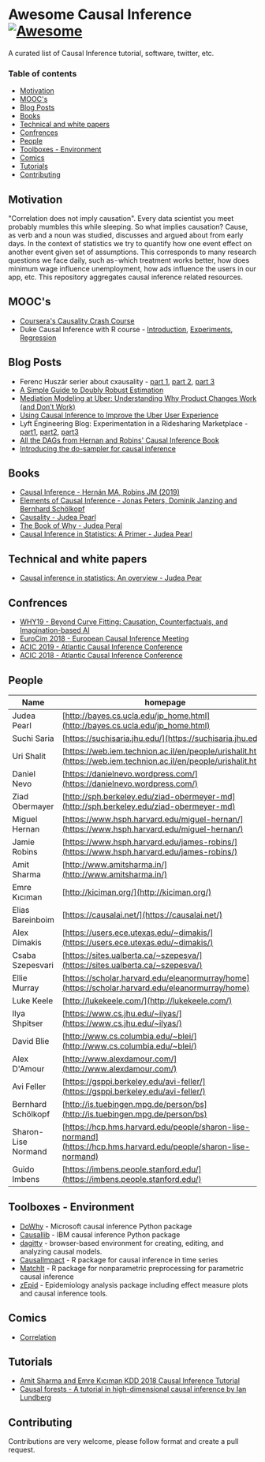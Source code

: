 # Awesome Causal Inference [![Awesome](https://awesome.re/badge.svg)](https://awesome.re)


A curated list of Causal Inference tutorial, software, twitter, etc.

### Table of contents

* [Motivation](#motivation)
* [MOOC's](#moocs)
* [Blog Posts](#blog-Posts)
* [Books](#books)
* [Technical and white papers](#technical-and-white-papers)
* [Confrences](#confrences)
* [People](#people)
* [Toolboxes - Environment](#toolboxes---environment)
* [Comics](#comics)
* [Tutorials](#tutorials)
* [Contributing](#contributing)

## Motivation


"Correlation does not imply causation". Every data scientist you meet probably mumbles this while sleeping. So what implies causation?
Cause, as verb and a noun was studied, discusses and argued about from early days. In the context of statistics we try to quantify how one event effect on another event given set of assumptions. This corresponds to many research questions we face daily, such as - which treatment works better, how does minimum wage influence unemployment, how ads influence the users in our app, etc. This repository aggregates causal inference related resources.

## MOOC's

* [Coursera's Causality Crash Course](https://www.coursera.org/learn/crash-course-in-causality)
* Duke Causal Inference with R course - [Introduction](https://online.duke.edu/course/causal-inference-with-r-introduction/), [Experiments](https://online.duke.edu/course/causal-inference-with-r-experiments/), [Regression](https://online.duke.edu/course/causal-inference-with-r-regression/)

## Blog Posts

* Ferenc Huszár serier about cxausality - [part 1](https://www.inference.vc/untitled/), [part 2](https://www.inference.vc/causal-inference-2-illustrating-interventions-in-a-toy-example/), [part 3](https://www.inference.vc/causal-inference-3-counterfactuals/)
* [A Simple Guide to Doubly Robust Estimation](http://www.amitsharma.in/post/doubly-robust-estimation-a-simple-guide/)
* [Mediation Modeling at Uber: Understanding Why Product Changes Work (and Don’t Work)](https://eng.uber.com/mediation-modeling/)
* [Using Causal Inference to Improve the Uber User Experience](https://eng.uber.com/causal-inference-at-uber/)
* Lyft Engineering Blog: Experimentation in a Ridesharing Marketplace - [part1](https://eng.lyft.com/experimentation-in-a-ridesharing-marketplace-b39db027a66e), [part2](https://eng.lyft.com/https-medium-com-adamgreenhall-simulating-a-ridesharing-marketplace-36007a8a31f2), [part3](https://eng.lyft.com/experimentation-in-a-ridesharing-marketplace-f75a9c4fcf01)
* [All the DAGs from Hernan and Robins' Causal Inference Book](https://sgfin.github.io/2019/06/19/Causal-Inference-Book-All-DAGs/)
* [Introducing the do-sampler for causal inference](https://medium.com/@akelleh/introducing-the-do-sampler-for-causal-inference-a3296ea9e78d)

## Books
* [Causal Inference - Hernán MA, Robins JM (2019)](https://www.hsph.harvard.edu/miguel-hernan/causal-inference-book/)
* [Elements of Causal Inference - Jonas Peters, Dominik Janzing and Bernhard Schölkopf](https://mitpress.mit.edu/books/elements-causal-inference)
* [Causality - Judea Pearl](https://www.amazon.com/Causality-Judea-Pearl-ebook/dp/B00AKE1VYK)
* [The Book of Why - Judea Peral](https://www.amazon.com/Book-Why-Science-Cause-Effect-ebook/dp/B075DCKP7V)
* [Causal Inference in Statistics: A Primer - Judea Pearl](https://www.amazon.com/Causal-Inference-Statistics-Judea-Pearl-ebook/dp/B01B3P6NJM)

## Technical and white papers
* [Causal inference in statistics: An overview - Judea Pear](http://ftp.cs.ucla.edu/pub/stat_ser/r350.pdf)

## Confrences
* [WHY19 - Beyond Curve Fitting: Causation, Counterfactuals, and Imagination-based AI](https://why19.causalai.net/)
* [EuroCim 2018 - European Causal Inference Meeting](http://eurocim2018.arcolab.org/)
* [ACIC 2019 - Atlantic Causal Inference Conference](https://www.mcgill.ca/epi-biostat-occh/news-events/atlantic-causal-inference-conference-2019)
* [ACIC 2018 - Atlantic Causal Inference Conference](https://www.cmu.edu/acic2018/)

## People

| Name | homepage | Twitter |
| -------- | ---- | ---- |
| Judea Pearl |[http://bayes.cs.ucla.edu/jp_home.html](http://bayes.cs.ucla.edu/jp_home.html) | [yudapearl](https://twitter.com/yudapearl) |
| Suchi Saria | [https://suchisaria.jhu.edu/](https://suchisaria.jhu.edu/) | [suchisaria](https://twitter.com/suchisaria) |
| Uri Shalit | [https://web.iem.technion.ac.il/en/people/urishalit.html](https://web.iem.technion.ac.il/en/people/urishalit.html) | [ShalitUri](https://twitter.com/ShalitUri)|
| Daniel Nevo | [https://danielnevo.wordpress.com/](https://danielnevo.wordpress.com/)|[DanielNevo](https://twitter.com/DanielNevo)|
| Ziad Obermayer | [http://sph.berkeley.edu/ziad-obermeyer-md](http://sph.berkeley.edu/ziad-obermeyer-md) |[oziadias](https://twitter.com/oziadias)|
| Miguel Hernan | [https://www.hsph.harvard.edu/miguel-hernan/](https://www.hsph.harvard.edu/miguel-hernan/) |[_MiguelHernan](https://twitter.com/_MiguelHernan)|
| Jamie Robins | [https://www.hsph.harvard.edu/james-robins/](https://www.hsph.harvard.edu/james-robins/) | |
| Amit Sharma | [http://www.amitsharma.in/](http://www.amitsharma.in/) |[amt_shrma](https://twitter.com/amt_shrma)|
| Emre Kıcıman | [http://kiciman.org/](http://kiciman.org/) |[emrek](https://twitter.com/emrek)|
| Elias Bareinboim |[https://causalai.net/](https://causalai.net/) |[eliasbareinboim](https://twitter.com/eliasbareinboim)|
| Alex Dimakis | [https://users.ece.utexas.edu/~dimakis/](https://users.ece.utexas.edu/~dimakis/)| [AlexGDimakis](https://twitter.com/AlexGDimakis)|
| Csaba Szepesvari | [https://sites.ualberta.ca/~szepesva/](https://sites.ualberta.ca/~szepesva/) |[CsabaSzepesvari](https://twitter.com/CsabaSzepesvari)|
| Ellie Murray | [https://scholar.harvard.edu/eleanormurray/home](https://scholar.harvard.edu/eleanormurray/home) | [EpiEllie]((https://twitter.com/EpiEllie))|
| Luke Keele | [http://lukekeele.com/](http://lukekeele.com/)| |
| Ilya Shpitser | [https://www.cs.jhu.edu/~ilyas/](https://www.cs.jhu.edu/~ilyas/) | |
| David Blie | [http://www.cs.columbia.edu/~blei/](http://www.cs.columbia.edu/~blei/) | |
| Alex D'Amour | [http://www.alexdamour.com/](http://www.alexdamour.com/) | [alexdamour](https://twitter.com/alexdamour)|
| Avi Feller | [https://gsppi.berkeley.edu/avi-feller/](https://gsppi.berkeley.edu/avi-feller/) | [avifeller](https://twitter.com/avifeller)|
| Bernhard Schölkopf | [http://is.tuebingen.mpg.de/person/bs](http://is.tuebingen.mpg.de/person/bs) | [bschoelkopf](https://twitter.com/bschoelkopf)|
| Sharon-Lise Normand | [https://hcp.hms.harvard.edu/people/sharon-lise-normand](https://hcp.hms.harvard.edu/people/sharon-lise-normand) | | 
| Guido Imbens | [https://imbens.people.stanford.edu/](https://imbens.people.stanford.edu/) | | 


## Toolboxes - Environment

* [DoWhy](https://github.com/Microsoft/dowhy) - Microsoft causal inference Python package
* [Causallib](https://github.com/IBM/causallib) - IBM causal inference Python package
* [dagitty](http://dagitty.net/) - browser-based environment for creating, editing, and analyzing causal models.
* [CausalImpact](https://google.github.io/CausalImpact/) - R package for causal inference in time series
* [MatchIt](https://gking.harvard.edu/matchit) - R package for nonparametric preprocessing for parametric causal inference
* [zEpid](https://github.com/pzivich/zEpid) - Epidemiology analysis package including effect measure plots and causal inference tools.

## Comics
* [Correlation](https://www.xkcd.com/552/)

## Tutorials
* [Amit Sharma and Emre Kıcıman KDD 2018 Causal Inference Tutorial](https://causalinference.gitlab.io/kdd-tutorial/)
* [Causal forests - A tutorial in high-dimensional causal inference by Ian Lundberg](https://scholar.princeton.edu/sites/default/files/bstewart/files/lundberg_methods_tutorial_reading_group_version.pdf)

## Contributing

Contributions are very welcome, please follow format and create a pull request.
